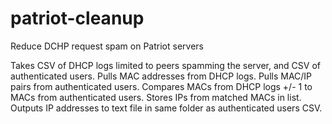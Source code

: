 # patriot-cleanup
Reduce DCHP request spam on Patriot servers

Takes CSV of DHCP logs limited to peers spamming the server, and CSV of authenticated users.
Pulls MAC addresses from DHCP logs.
Pulls MAC/IP pairs from authenticated users.
Compares MACs from DHCP logs +/- 1 to MACs from authenticated users.
Stores IPs from matched MACs in list.
Outputs IP addresses to text file in same folder as authenticated users CSV.
